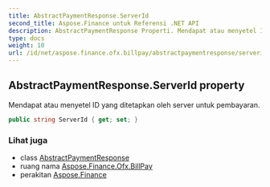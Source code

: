 ```yaml
---
title: AbstractPaymentResponse.ServerId
second_title: Aspose.Finance untuk Referensi .NET API
description: AbstractPaymentResponse Properti. Mendapat atau menyetel ID yang ditetapkan oleh server untuk pembayaran.
type: docs
weight: 10
url: /id/net/aspose.finance.ofx.billpay/abstractpaymentresponse/serverid/
---
```

## AbstractPaymentResponse.ServerId property

Mendapat atau menyetel ID yang ditetapkan oleh server untuk pembayaran.

```csharp
public string ServerId { get; set; }
```

### Lihat juga

* class [AbstractPaymentResponse](../)
* ruang nama [Aspose.Finance.Ofx.BillPay](../../abstractpaymentresponse/)
* perakitan [Aspose.Finance](../../../)


